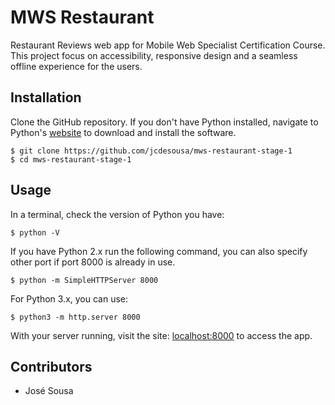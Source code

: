 # MWS Restaurant

Restaurant Reviews web app for Mobile Web Specialist Certification Course. This project focus on accessibility, responsive design and a seamless offline experience for the users.

<a name="instalation"></a>
## Installation

Clone the GitHub repository. If you don't have Python installed, navigate to Python's [website](https://www.python.org/)  to download and install the software.

```
$ git clone https://github.com/jcdesousa/mws-restaurant-stage-1
$ cd mws-restaurant-stage-1
```

<a name="usage"></a>
## Usage

In a terminal, check the version of Python you have:

```
$ python -V
```

If you have Python 2.x run the following command, you can also specify other port if port 8000 is already in use.
```
$ python -m SimpleHTTPServer 8000
```

For Python 3.x, you can use:
```
$ python3 -m http.server 8000
```

With your server running, visit the site: [localhost:8000](http://localhost:8000/) to access the app.

<a name="contributors"></a>
Contributors
------------

* José Sousa
